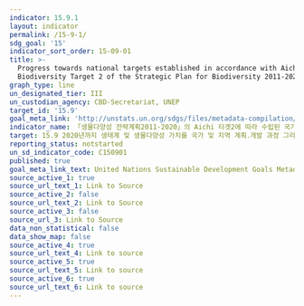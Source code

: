 ```yaml
---
indicator: 15.9.1
layout: indicator
permalink: /15-9-1/
sdg_goal: '15'
indicator_sort_order: 15-09-01
title: >-
  Progress towards national targets established in accordance with Aichi
  Biodiversity Target 2 of the Strategic Plan for Biodiversity 2011-2020
graph_type: line
un_designated_tier: III
un_custodian_agency: CBD-Secretariat, UNEP
target_id: '15.9'
goal_meta_link: 'http://unstats.un.org/sdgs/files/metadata-compilation/Metadata-Goal-15.pdf'
indicator_name: 「생물다양성 전략계획2011-2020」의 Aichi 타겟2에 따라 수립된 국가 목표의 진전도
target: 15.9 2020년까지 생태계 및 생물다양성 가치를 국가 및 지역 계획․개발 과정 그리고 빈곤퇴치 전략 및 회계에 반영
reporting_status: notstarted
un_sd_indicator_code: C150901
published: true
goal_meta_link_text: United Nations Sustainable Development Goals Metadata (pdf 456kB)
source_active_1: true
source_url_text_1: Link to Source
source_active_2: false
source_url_text_2: Link to Source
source_active_3: false
source_url_3: Link to Source
data_non_statistical: false
data_show_map: false
source_active_4: true
source_url_text_4: Link to source
source_active_5: true
source_url_text_5: Link to source
source_active_6: true
source_url_text_6: Link to source
---
```

